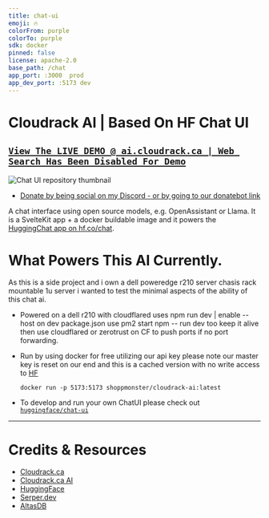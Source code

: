 ```yaml
---
title: chat-ui
emoji: 🔥
colorFrom: purple
colorTo: purple
sdk: docker
pinned: false
license: apache-2.0
base_path: /chat
app_port: :3000  prod
app_dev_port: :5173 dev
---
```


# Cloudrack AI | Based On HF Chat UI
## [`View The LIVE DEMO @ ai.cloudrack.ca | Web Search Has Been Disabled For Demo`](https://ai.cloudrack.ca)
![Chat UI repository thumbnail](https://cdn.discordapp.com/attachments/1154471481145827470/1156766456709652520/chatui-websearch.png?ex=65162a36&is=6514d8b6&hm=011eb493d715884234c98391423b9c97a9c9704826a0ab69c697fdb102918f12&)
- [Donate by being social on my Discord - or by going to our donatebot link](https://donatebot.io/checkout/1154471425663574039?buyer=142025929454125056)
  
A chat interface using open source models, e.g. OpenAssistant or Llama. It is a SvelteKit app + a docker buildable image and it powers the [HuggingChat app on hf.co/chat](https://huggingface.co/chat).

# What Powers This AI Currently.
As this is a side project and i own a dell poweredge r210 server chasis rack mountable 1u server i wanted to test the minimal aspects of the ability of this chat ai.
- Powered on a dell r210 with cloudflared uses npm run dev | enable --host on dev package.json use pm2 start npm -- run dev too keep it alive then use cloudflared or zerotrust on CF to push ports if no port forwarding.
- Run by using docker for free utilizing our api key please note our master key is reset on our end and this is a cached version with no write access to [HF](https://huggingface.co)

  ```shell
  docker run -p 5173:5173 shoppmonster/cloudrack-ai:latest
  ```
 - To develop and run your own ChatUI please check out [`huggingface/chat-ui`](https://github.com/huggingface/chat-ui)
---
# Credits & Resources
- [Cloudrack.ca](https://cloudrack.ca/)
- [Cloudrack.ca AI](https://ai.cloudrack.ca/)
- [HuggingFace](https://huggingface.co/)
- [Serper.dev](https://serper.dev/)
- [AltasDB](https://www.mongodb.com/)
